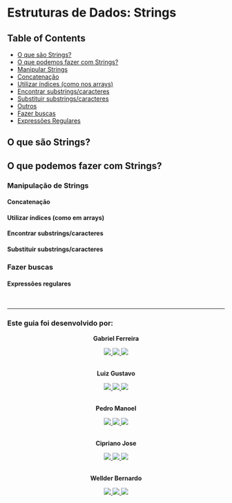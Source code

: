 # Estruturas de Dados: Strings


## Table of Contents
 - [O que são Strings?](#whatis)
 - [O que podemos fazer com Strings?](#cando)
  - [Manipular Strings](#manipulate)
   - [Concatenação](#concat)
   - [Utilizar índices (como nos arrays)](#indexes)
   - [Encontrar substrings/caracteres](#find)
   - [Substituir substrings/caracteres](#replace)
   - [Outros]()
  - [Fazer buscas](#search)
   - [Expressões Regulares](#regex)

## O que são Strings? <a name="whatis"></a>

## O que podemos fazer com Strings? <a name="cando"></a>

### Manipulação de Strings <a name="manipulate"></a>

#### Concatenação <a name="concat"></a>

#### Utilizar índices (como em arrays) <a name="indexes"></a>

#### Encontrar substrings/caracteres <a name="find"></a>

#### Substituir substrings/caracteres <a name="replace"></a>

### Fazer buscas <a name="search"></a>

#### Expressões regulares <a name="regex"></a>

<br />
<hr />

### Este guia foi desenvolvido por:


<div align="center">
  <p><b>Gabriel Ferreira</b></p>
  </a>
  <a href="https://github.com/ufgabiira">
    <img src="https://img.shields.io/badge/GitHub-100000?style=for-the-badge&logo=github&logoColor=white" />
  </a>
  <a href="https://twitter.com/gab_iira">
    <img src="https://img.shields.io/badge/Twitter-1DA1F2?style=for-the-badge&logo=twitter&logoColor=white" />
  <a href="https://instagram.com/gabriel_ffreire">
    <img src="https://img.shields.io/badge/Instagram-E4405F?style=for-the-badge&logo=instagram&logoColor=white" />
  </a>
</div>
<br>

<div align="center">
  <p><b>Luiz Gustavo</b></p>
  </a>
  <a href="https://github.com/">
    <img src="https://img.shields.io/badge/GitHub-100000?style=for-the-badge&logo=github&logoColor=white" />
  </a>
  <a href="https://twitter.com/">
    <img src="https://img.shields.io/badge/Twitter-1DA1F2?style=for-the-badge&logo=twitter&logoColor=white" />
  <a href="https://instagram.com/">
    <img src="https://img.shields.io/badge/Instagram-E4405F?style=for-the-badge&logo=instagram&logoColor=white" />
  </a>
</div>
<br>

<div align="center">
  <p><b>Pedro Manoel</b></p>
  </a>
  <a href="https://github.com/">
    <img src="https://img.shields.io/badge/GitHub-100000?style=for-the-badge&logo=github&logoColor=white" />
  </a>
  <a href="https://twitter.com/">
    <img src="https://img.shields.io/badge/Twitter-1DA1F2?style=for-the-badge&logo=twitter&logoColor=white" />
  <a href="https://instagram.com/">
    <img src="https://img.shields.io/badge/Instagram-E4405F?style=for-the-badge&logo=instagram&logoColor=white" />
  </a>
</div>
<br>

<div align="center">
  <p><b>Cipriano Jose</b></p>
  </a>
  <a href="https://github.com/">
    <img src="https://img.shields.io/badge/GitHub-100000?style=for-the-badge&logo=github&logoColor=white" />
  </a>
  <a href="https://twitter.com/">
    <img src="https://img.shields.io/badge/Twitter-1DA1F2?style=for-the-badge&logo=twitter&logoColor=white" />
  <a href="https://instagram.com/">
    <img src="https://img.shields.io/badge/Instagram-E4405F?style=for-the-badge&logo=instagram&logoColor=white" />
  </a>
</div>
<br>

<div align="center">
  <p><b>Wellder Bernardo</b></p>
  </a>
  <a href="https://github.com/">
    <img src="https://img.shields.io/badge/GitHub-100000?style=for-the-badge&logo=github&logoColor=white" />
  </a>
  <a href="https://twitter.com/">
    <img src="https://img.shields.io/badge/Twitter-1DA1F2?style=for-the-badge&logo=twitter&logoColor=white" />
  <a href="https://instagram.com/">
    <img src="https://img.shields.io/badge/Instagram-E4405F?style=for-the-badge&logo=instagram&logoColor=white" />
  </a>
</div>
<br>
